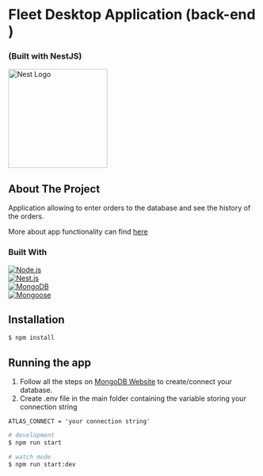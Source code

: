 <p align="center">

  <h1>Fleet Desktop Application (back-end )</h1>
  <h3> (Built with NestJS) </h3>
  <a href="http://nestjs.com/" target="blank"><img src="https://nestjs.com/img/logo-small.svg" width="200" alt="Nest Logo"/></a>
</p>

<!-- ABOUT THE PROJECT -->
## About The Project

Application allowing to enter orders to the database and see the history of the orders.

More about app functionality can find [here](https://github.com/Alexit0/myfleet) 

### Built With

[![Node.js][Node.js-badge]][Node.js-url] <br>
[![Nest.js][Nest.js-badge]][Nest.js-url] <br>
[![MongoDB][MongoDB-badge]][MongoDB-url] <br>
[![Mongoose][Mongoose-badge]][Mongoose-url] <br>



## Installation

```bash
$ npm install
```

## Running the app

1. Follow all the steps on [MongoDB Website](https://account.mongodb.com/) to create/connect your database.
2. Create .env file in the main folder containing the variable storing your connection string
```
ATLAS_CONNECT = 'your connection string'
```

```bash
# development
$ npm run start

# watch mode
$ npm run start:dev

```

<!-- MARKDOWN LINKS & IMAGES -->
<!-- https://www.markdownguide.org/basic-syntax/#reference-style-links -->

[Node.js-badge]: https://img.shields.io/badge/Node.js-18.15.0-43853D?style=for-the-badge&logo=node.js&logoColor=white
[Node.js-url]: https://nodejs.org/

[Nest.js-badge]: https://img.shields.io/badge/Nest.js-v10.0-red?style=for-the-badge
[Nest.js-url]: https://nestjs.com/

[MongoDB-badge]: https://img.shields.io/badge/MongoDB-v6.3.0-green?style=for-the-badge
[MongoDB-url]: https://www.mongodb.com/

[Mongoose-badge]: https://img.shields.io/badge/Mongoose-v8.0.3-orange?style=for-the-badge
[Mongoose-url]: https://mongoosejs.com/

[circleci-image]: https://img.shields.io/circleci/build/github/nestjs/nest/master?token=abc123def456
[circleci-url]: https://circleci.com/gh/nestjs/nest
